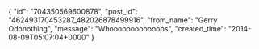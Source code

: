  {
   "id": "704350569600878",
   "post_id": "462493170453287_482026878499916",
   "from_name": "Gerry Odonothing",
   "message": "Whoooooooooooops",
   "created_time": "2014-08-09T05:07:04+0000"
 }
